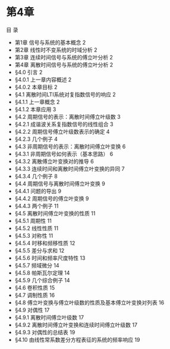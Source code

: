 # 第4章
目      录

- 第1章 信号与系统的基本概念 2
- 第2章 线性时不变系统的时域分析 2
- 第3章 连续时间信号与系统的傅立叶分析 2
- 第4章 离散时间信号与系统的傅立叶分析 2
- §4.0 引言 2
- §4.0.1 上一章内容概述 2
- §4.0.2 本章目标 2
- §4.1 离散时间LTI系统对复指数信号的响应 2
- §4.1.1 上一章概念 2
- §4.1.2 本章应用 3
- §4.2 周期信号的表示：离散时间傅立叶级数 3
- §4.2.1 成谐波关系复指数信号的线性组合 3
- §4.2.2 周期信号傅立叶级数表示的确定 4
- §4.2.3 几个例子 4
- §4.3 非周期信号的表示：离散时间傅立叶变换 6
- §4.3.1 非周期信号如何表示（基本思路） 6
- §4.3.2 离散傅立叶变换对的推导 6
- §4.3.3 连续时间和离散时间傅立叶变换的异同 7
- §4.3.4 几个例子 8
- §4.4 周期信号与离散时间傅立叶变换 9
- §4.4.1 问题的导出 9
- §4.4.2 周期信号的傅立叶变换 9
- §4.4.3 两个例子 11
- §4.5 离散时间傅立叶变换的性质 11
- §4.5.1 周期性 11
- §4.5.2 线性性质 11
- §4.5.3 对称性 11
- §4.5.4 时移和频移性质 12
- §4.5.5 差分与求和 12
- §4.5.6 时间和频率尺度特性 13
- §4.5.7 频域微分 14
- §4.5.8 帕斯瓦尔定理 14
- §4.5.9 几个综合例子 14
- §4.6 卷积性质 15
- §4.7 调制性质 16
- §4.8 傅立叶变换与傅立叶级数的性质及基本傅立叶变换对列表 16
- §4.9 对偶性 17
- §4.9.1 离散时间傅立叶级数 17
- §4.9.2 离散时间傅立叶变换和连续时间傅立叶级数 17
- §4.9.3 对偶性的总结表 19
- §4.10 由线性常系数差分方程表征的系统的频率响应 19


